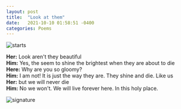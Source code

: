 ```yaml
---
layout: post
title:  "Look at them"
date:   2021-10-10 01:58:51 -0400
categories: Poems
---
```



![starts](https://66.media.tumblr.com/6ed6137c479108a79f1e260831fda127/tumblr_pcawgspbLn1xvwkewo1_400.gifv)

**Her:** Look aren't they beautiful <br>
**Him:** Yes, the seem to shine the brightest when they are about to die <br>
**Here:** Why are you so gloomy? <br>
**Him:** I am not! It is just the way they are. They shine and die. Like us <br>
**Her:** but we will never die <br>
**Him:** No we won't. We will live forever here. In this holy place. <br>


![signature](https://robertalberto.com/ttdlmr.png)
